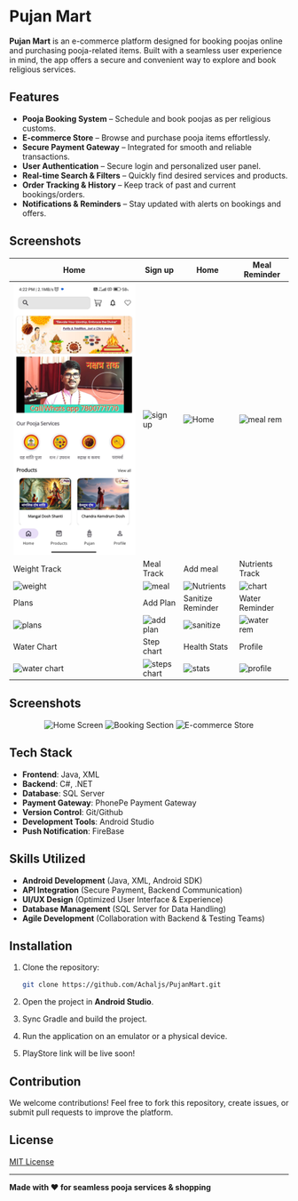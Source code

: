 # Pujan Mart

**Pujan Mart** is an e-commerce platform designed for booking poojas online and purchasing pooja-related items. Built with a seamless user experience in mind, the app offers a secure and convenient way to explore and book religious services.

## Features
- **Pooja Booking System** – Schedule and book poojas as per religious customs.
- **E-commerce Store** – Browse and purchase pooja items effortlessly.
- **Secure Payment Gateway** – Integrated for smooth and reliable transactions.
- **User Authentication** – Secure login and personalized user panel.
- **Real-time Search & Filters** – Quickly find desired services and products.
- **Order Tracking & History** – Keep track of past and current bookings/orders.
- **Notifications & Reminders** – Stay updated with alerts on bookings and offers.


## Screenshots

| Home |  Sign up |  Home | Meal Reminder |
|--------------|--------------|--------------|--------------|
| ![login](https://github.com/Achaljs/PujanMart/blob/master/screenshots/1.jpg) | ![sign up](https://github.com/subhajit4980/HealthyMode/assets/73961104/7c31a78c-aecb-49a0-bde2-35505b95c747) | ![Home](https://github.com/subhajit4980/HealthyMode/assets/73961104/ae979384-3325-4ca9-adae-112346de1552)| ![meal rem](https://github.com/subhajit4980/HealthyMode/assets/73961104/fc834f58-85af-46df-9621-18e4718817bd) |
| Weight Track |  Meal Track | Add meal | Nutrients Track |
| ![weight](https://github.com/subhajit4980/HealthyMode/assets/73961104/d78a398e-1a47-4992-8627-ea2cf3c302d6) | ![meal](https://github.com/subhajit4980/HealthyMode/assets/73961104/3d9cad58-cba2-4780-9242-20f476a4574c) | ![Nutrients](https://github.com/subhajit4980/HealthyMode/assets/73961104/4ee2b36c-9fb9-4342-b778-6db23af08fce) | ![chart](https://github.com/subhajit4980/HealthyMode/assets/73961104/8bc73921-cce9-4bcc-923f-33f2ef2c4f1a) |
| Plans |  Add Plan | Sanitize Reminder | Water Reminder |
| ![plans](https://github.com/subhajit4980/HealthyMode/assets/73961104/77dd233d-3aa6-45b3-a399-9fb808ed91da) | ![add plan](https://github.com/subhajit4980/HealthyMode/assets/73961104/3dfdc33f-203f-4c52-9e8a-b35c6c6fe7ec) | ![sanitize](https://github.com/subhajit4980/HealthyMode/assets/73961104/7961e34e-b636-4082-9240-f8146ba1582b) | ![water rem](https://github.com/subhajit4980/HealthyMode/assets/73961104/0c6def24-c341-437b-9d77-1a6b7542f0f5) |
| Water Chart |  Step chart | Health Stats | Profile |
| ![water chart](https://github.com/subhajit4980/HealthyMode/assets/73961104/e876b7fc-ea6b-4445-a583-d0c9d1065daf) | ![steps chart](https://github.com/subhajit4980/HealthyMode/assets/73961104/85d2aba0-37a3-4c43-82ba-0d6af8a396a4) | ![stats](https://github.com/subhajit4980/HealthyMode/assets/73961104/1bc8917b-e53b-4fac-bf1d-4881b0812330) | ![profile](https://github.com/subhajit4980/HealthyMode/assets/73961104/58ecf90c-bcad-4e07-a013-0a1368aa7749) |

## Screenshots
<p align="center">
  <img src="screenshot1-url" alt="Home Screen" width="300"/>
  <img src="screenshot2-url" alt="Booking Section" width="300"/>
  <img src="screenshot3-url" alt="E-commerce Store" width="300"/>
</p>

## Tech Stack
- **Frontend**: Java, XML
- **Backend**: C#, .NET
- **Database**: SQL Server
- **Payment Gateway**: PhonePe Payment Gateway
- **Version Control**: Git/Github
- **Development Tools**: Android Studio
- **Push Notification**: FireBase

## Skills Utilized
- **Android Development** (Java, XML, Android SDK)
- **API Integration** (Secure Payment, Backend Communication)
- **UI/UX Design** (Optimized User Interface & Experience)
- **Database Management** (SQL Server for Data Handling)
- **Agile Development** (Collaboration with Backend & Testing Teams)

## Installation
1. Clone the repository:
   ```sh
   git clone https://github.com/Achaljs/PujanMart.git
   ```
2. Open the project in **Android Studio**.
3. Sync Gradle and build the project.
4. Run the application on an emulator or a physical device.

5. PlayStore link will be live soon!

## Contribution
We welcome contributions! Feel free to fork this repository, create issues, or submit pull requests to improve the platform.

## License
[MIT License](LICENSE)

---

**Made with ❤️ for seamless pooja services & shopping**
